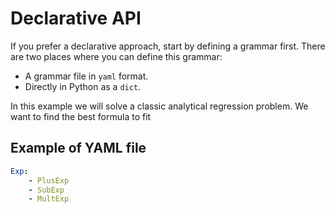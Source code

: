 # Declarative API

If you prefer a declarative approach, start by defining a grammar first.
There are two places where you can define this grammar:

* A grammar file in `yaml` format.
* Directly in Python as a `dict`.

In this example we will solve a classic analytical regression problem.
We want to find the best formula to fit 

## Example of YAML file

```yml
Exp:
    - PlusExp
    - SubExp
    - MultExp 
```
